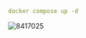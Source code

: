 ```yaml
docker compose up -d
```

![8417025](https://github.com/RizqyAlvindra/testing-devios-19/assets/90166916/f86d8ebd-48d1-4b35-9efd-a5a30bbe4838)
